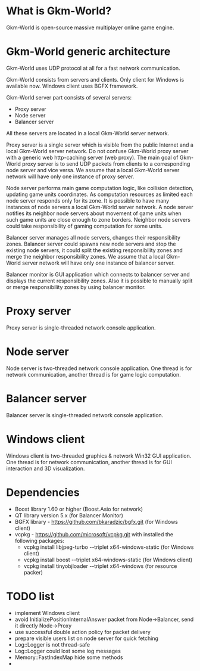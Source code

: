 # What is Gkm-World?

Gkm-World is open-source massive multiplayer online game engine.

# Gkm-World generic architecture

Gkm-World uses UDP protocol at all for a fast network communication.

Gkm-World consists from servers and clients. Only client for Windows is available now.
Windows client uses BGFX framework.

Gkm-World server part consists of several servers:

* Proxy server
* Node server
* Balancer server

All these servers are located in a local Gkm-World server network.

Proxy server is a single server which is visible from the public Internet and a local Gkm-World server network.
Do not confuse Gkm-World proxy server with a generic web http-caching server (web proxy).
The main goal of Gkm-World proxy server is to send UDP packets from clients to a corresponding node server
and vice versa. We assume that a local Gkm-World server network will have only one instance of proxy server.

Node server performs main game computation logic, like collision detection, updating game units coordinates.
As computation resources as limited each node server responds only for its zone.
It is possible to have many instances of node servers a local Gkm-World server network.
A node server notifies its neighbor node servers about movement of game units when such game units
are close enough to zone borders. Neighbor node servers could take responsibility of gaming computation
for some units.

Balancer server manages all node servers, changes their responsibility zones.
Balancer server could spawns new node servers and stop the existing node servers,
it could split the existing responsibility zones and merge the neighbor responsibility zones.
We assume that a local Gkm-World server network will have only one instance of balancer server.

Balancer monitor is GUI application which connects to balancer server and displays the current responsibility zones.
Also it is possible to manually split or merge responsibility zones by using balancer monitor.

# Proxy server

Proxy server is single-threaded network console application.

# Node server

Node server is two-threaded network console application.
One thread is for network communication, another thread is for game logic computation.

# Balancer server

Balancer server is single-threaded network console application.

# Windows client

Windows client is two-threaded graphics & network Win32 GUI application.
One thread is for network communication,
another thread is for GUI interaction and 3D visualization.

# Dependencies
* Boost library 1.60 or higher (Boost.Asio for network)
* QT library version 5.x (for Balancer Monitor)
* BGFX library - https://github.com/bkaradzic/bgfx.git (for Windows client)
* vcpkg - https://github.com/microsoft/vcpkg.git with installed the following packages:
  * vcpkg install libjpeg-turbo --triplet x64-windows-static (for Windows client)
  * vcpkg install boost --triplet x64-windows-static (for Windows client)
  * vcpkg install tinyobjloader --triplet x64-windows (for resource packer)

# TODO list
* implement Windows client
* avoid InitializePositionInternalAnswer packet from Node->Balancer, send it directly Node->Proxy
* use successful double action policy for packet delivery
* prepare visible users list on node server for quick fetching
* Log::Logger is not thread-safe
* Log::Logger could lost some log messages
* Memory::FastIndexMap hide some methods
* 
